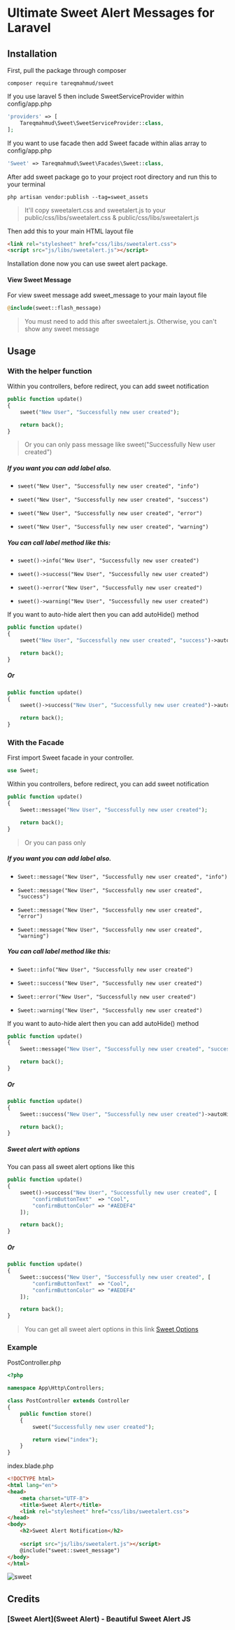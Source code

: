 # Ultimate Sweet Alert Messages for Laravel

## Installation

First, pull the package through composer

```
composer require tareqmahmud/sweet
```

If you use laravel 5 then include SweetServiceProvider within config/app.php

```php
'providers' => [
    Tareqmahmud\Sweet\SweetServiceProvider::class,
];
```

If you want to use facade then add Sweet facade within alias array to config/app.php

```php
'Sweet' => Tareqmahmud\Sweet\Facades\Sweet::class,
```

After add sweet package go to your project root directory and run this to your terminal

```basic
php artisan vendor:publish --tag=sweet_assets
```

>   It'll copy sweetalert.css and sweetalert.js to your public/css/libs/sweetalert.css & public/css/libs/sweetalert.js

Then add this to your main HTML layout file

```html
<link rel="stylesheet" href="css/libs/sweetalert.css">
<script src="js/libs/sweetalert.js"></script>
```

Installation done now you can use sweet alert package.

#### View Sweet Message

For view sweet message add sweet_message to your main layout file

```php
@include(sweet::flash_message)
```

>   You must need to add this after sweetalert.js. Otherwise, you can't show any sweet message

## Usage

### With the helper function

Within you controllers, before redirect, you can add sweet notification

```php
public function update()
{
    sweet("New User", "Successfully new user created");

    return back();
}
```

>   Or you can only pass message like sweet("Successfully New user created")

##### If you want you can add label also.

-   ```sweet("New User", "Successfully new user created", "info")```


-   ```sweet("New User", "Successfully new user created", "success")```


-   ```sweet("New User", "Successfully new user created", "error")```


-   ```sweet("New User", "Successfully new user created", "warning")```

##### You can call label method like this:

-   ```sweet()->info("New User", "Successfully new user created")```


-   ```sweet()->success("New User", "Successfully new user created")```


-   ```sweet()->error("New User", "Successfully new user created")```


-   ```sweet()->warning("New User", "Successfully new user created")```

If you want to auto-hide alert then you can add autoHide() method

```php
public function update()
{
    sweet("New User", "Successfully new user created", "success")->autoHide();

    return back();
}
```

##### Or

```php
public function update()
{
    sweet()->success("New User", "Successfully new user created")->autoHide();

    return back();
}
```

### With the Facade

First import Sweet facade in your controller.

```php
use Sweet;
```

Within you controllers, before redirect, you can add sweet notification

```php
public function update()
{
    Sweet::message("New User", "Successfully new user created");

    return back();
}
```

>   Or you can pass only 

##### If you want you can add label also.

-   ```Sweet::message("New User", "Successfully new user created", "info")```


-   ```Sweet::message("New User", "Successfully new user created", "success")```


-   ```Sweet::message("New User", "Successfully new user created", "error")```


-   ```Sweet::message("New User", "Successfully new user created", "warning")```

##### You can call label method like this:

-   ```Sweet::info("New User", "Successfully new user created")```


-   ```Sweet::success("New User", "Successfully new user created")```


-   ```Sweet::error("New User", "Successfully new user created")```


-   ```Sweet::warning("New User", "Successfully new user created")```

If you want to auto-hide alert then you can add autoHide() method

```php
public function update()
{
    Sweet::message("New User", "Successfully new user created", "success")->autoHide();

    return back();
}
```

##### Or

```php
public function update()
{
    Sweet::success("New User", "Successfully new user created")->autoHide();

    return back();
}
```

##### Sweet alert with options

You can pass all sweet alert options like this

```php
public function update()
{
    sweet()->success("New User", "Successfully new user created", [
        "confirmButtonText"  => "Cool",
        "confirmButtonColor" => "#AEDEF4"
    ]);

    return back();
}
```

##### Or

```php
public function update()
{
    Sweet::success("New User", "Successfully new user created", [
        "confirmButtonText"  => "Cool",
        "confirmButtonColor" => "#AEDEF4"
    ]);

    return back();
}
```

>   You can get all sweet alert options in this link [Sweet Options](http://t4t5.github.io/sweetalert/)

### Example

PostController.php

```php
<?php

namespace App\Http\Controllers;

class PostController extends Controller
{
    public function store()
    {
    	sweet("Successfully new user created");

    	return view("index");
    }
}

```

index.blade.php

```html
<!DOCTYPE html>
<html lang="en">
<head>
	<meta charset="UTF-8">
	<title>Sweet Alert</title>
	<link rel="stylesheet" href="css/libs/sweetalert.css">
</head>
<body>
	<h2>Sweet Alert Notification</h2>
	
	<script src="js/libs/sweetalert.js"></script>
	@include("sweet::sweet_message")
</body>
</html>
```

![sweet](https://cloud.githubusercontent.com/assets/4035645/22215598/f6903920-e169-11e6-8a25-dedea4b942e8.png)

## Credits

### [Sweet Alert](Sweet Alert) - Beautiful Sweet Alert JS